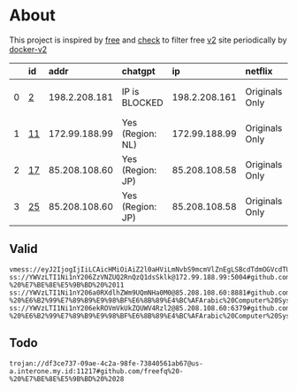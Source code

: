 
# About

This project is inspired by [free](https://github.com/freefq/free) and [check](https://github.com/yeahwu/check) to filter free [v2](https://github.com/v2fly/v2ray-core) site periodically by [docker-v2](https://hub.docker.com/r/v2ray/official)
    
    
|    | id                   | addr          | chatgpt          | ip            | netflix        | tiktok           |
|---:|:---------------------|:--------------|:-----------------|:--------------|:---------------|:-----------------|
|  0 | [2](config/2.json)   | 198.2.208.181 | IP is BLOCKED    | 198.2.208.161 | Originals Only | Yes (Region: US) |
|  1 | [11](config/11.json) | 172.99.188.99 | Yes (Region: NL) | 172.99.188.99 | Originals Only | Yes (Region: NL) |
|  2 | [17](config/17.json) | 85.208.108.60 | Yes (Region: JP) | 85.208.108.58 | Originals Only | Yes (Region: JP) |
|  3 | [25](config/25.json) | 85.208.108.60 | Yes (Region: JP) | 85.208.108.58 | Originals Only | Yes (Region: JP) |
## Valid

```
vmess://eyJ2IjogIjIiLCAicHMiOiAiZ2l0aHViLmNvbS9mcmVlZnEgLSBcdTdmOGVcdTU2ZmRcdTUyYTBcdTUyMjlcdTc5OGZcdTVjM2NcdTRlOWFcdTVkZGVcdTZkMWJcdTY3NDlcdTc3ZjZQZXRhRXhwcmVzcyAyIiwgImFkZCI6ICIxOTguMi4yMDguMTgxIiwgInBvcnQiOiAiMzU0MDIiLCAiaWQiOiAiNDE4MDQ4YWYtYTI5My00Yjk5LTliMGMtOThjYTM1ODBkZDI0IiwgImFpZCI6ICI2NCIsICJzY3kiOiAiYXV0byIsICJuZXQiOiAidGNwIiwgInR5cGUiOiAibm9uZSIsICJob3N0IjogInd3dy5kYW1vbmh1YW5nLnRvcCIsICJwYXRoIjogIi8iLCAidGxzIjogIiIsICJzbmkiOiAiIiwgImFscG4iOiAiIn0=
ss://YWVzLTI1Ni1nY206ZzVNZUQ2RnQzQ1dsSklk@172.99.188.99:5004#github.com/freefq%20-%20%E7%BE%8E%E5%9B%BD%20%2011
ss://YWVzLTI1Ni1nY206a0RXdlhZWm9UQmNHa0M0@85.208.108.60:8881#github.com/freefq%20-%20%E6%B2%99%E7%89%B9%E9%98%BF%E6%8B%89%E4%BC%AFArabic%20Computer%20System%20Co.%2017
ss://YWVzLTI1Ni1nY206ekROVmVkUkZQUWV4Rzl2@85.208.108.60:6379#github.com/freefq%20-%20%E6%B2%99%E7%89%B9%E9%98%BF%E6%8B%89%E4%BC%AFArabic%20Computer%20System%20Co.%2025

```

## Todo

```
trojan://df3ce737-09ae-4c2a-98fe-73840561ab67@us-a.interone.my.id:11217#github.com/freefq%20-%20%E7%BE%8E%E5%9B%BD%20%2028

```

